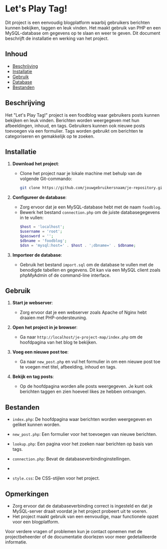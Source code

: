# Let's Play Tag!

Dit project is een eenvoudig blogplatform waarbij gebruikers berichten kunnen bekijken, taggen en leuk vinden. Het maakt gebruik van PHP en een MySQL-database om gegevens op te slaan en weer te geven. Dit document beschrijft de installatie en werking van het project.

## Inhoud

- [Beschrijving](#beschrijving)
- [Installatie](#installatie)
- [Gebruik](#gebruik)
- [Database](#database)
- [Bestanden](#bestanden)

## Beschrijving

Het "Let's Play Tag!" project is een foodblog waar gebruikers posts kunnen bekijken en leuk vinden. Berichten worden weergegeven met hun afbeeldingen, inhoud, en tags. Gebruikers kunnen ook nieuwe posts toevoegen via een formulier. Tags worden gebruikt om berichten te categoriseren en gemakkelijk op te zoeken.

## Installatie

1. **Download het project**:
   - Clone het project naar je lokale machine met behulp van de volgende Git-commando:
     ```bash
     git clone https://github.com/jouwgebruikersnaam/je-repository.git
     ```

2. **Configureer de database**:
   - Zorg ervoor dat je een MySQL-database hebt met de naam `foodblog`.
   - Bewerk het bestand `connection.php` om de juiste databasegegevens in te vullen:
     ```php
     $host = 'localhost';
     $username = 'root';
     $password = '';
     $dbname = 'foodblog';
     $dsn = 'mysql:host=' . $host . ';dbname=' . $dbname;
     ```

3. **Importeer de database**:
   - Gebruik het bestand `import.sql` om de database te vullen met de benodigde tabellen en gegevens. Dit kan via een MySQL client zoals phpMyAdmin of de command-line interface.

## Gebruik

1. **Start je webserver**:
   - Zorg ervoor dat je een webserver zoals Apache of Nginx hebt draaien met PHP-ondersteuning.

2. **Open het project in je browser**:
   - Ga naar `http://localhost/je-project-map/index.php` om de hoofdpagina van het blog te bekijken.

3. **Voeg een nieuwe post toe**:
   - Ga naar `new_post.php` en vul het formulier in om een nieuwe post toe te voegen met titel, afbeelding, inhoud en tags.

4. **Bekijk en tag posts**:
   - Op de hoofdpagina worden alle posts weergegeven. Je kunt ook berichten taggen en zien hoeveel likes ze hebben ontvangen.

## Bestanden

- `index.php`: De hoofdpagina waar berichten worden weergegeven en geliket kunnen worden.

- `new_post.php`: Een formulier voor het toevoegen van nieuwe berichten.

- `lookup.php`: Een pagina voor het zoeken naar berichten op basis van tags.

- `connection.php`: Bevat de databaseverbindinginstellingen.
- 
- `style.css`: De CSS-stijlen voor het project.

## Opmerkingen

- Zorg ervoor dat de databaseverbinding correct is ingesteld en dat je MySQL-server draait voordat je het project probeert uit te voeren.
- Het project maakt gebruik van een eenvoudige, maar functionele opzet voor een blogplatform.

Voor verdere vragen of problemen kun je contact opnemen met de projectbeheerder of de documentatie doorlezen voor meer gedetailleerde informatie.
